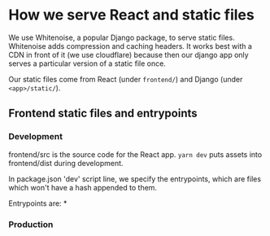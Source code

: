 # How we serve React and static files

We use Whitenoise, a popular Django package, to serve static files. Whitenoise
adds compression and caching headers. It works best with a CDN in front of it (we use cloudflare)
because then our django app only serves a particular version of a static file once.

Our static files come from React (under `frontend/`) and Django (under `<app>/static/`).

## Frontend static files and entrypoints

### Development

frontend/src is the source code for the React app. 
`yarn dev` puts assets into frontend/dist during development.

In package.json 'dev' script line, we specify the entrypoints, which are
files which won't have a hash appended to them.

Entrypoints are:
* 


### Production
